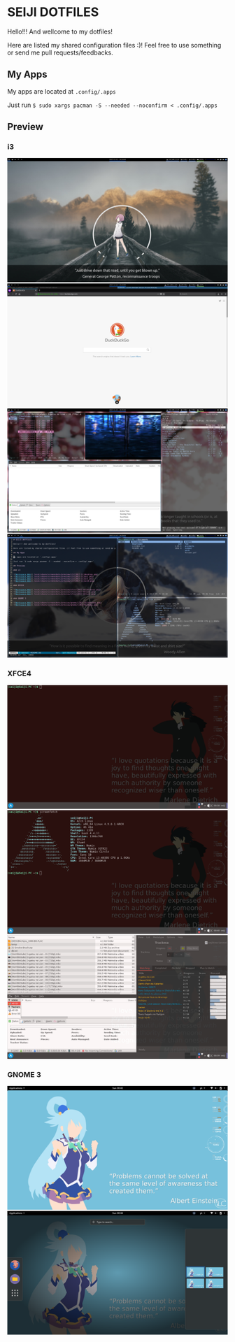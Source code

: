# SEIJI DOTFILES

Hello!!! And wellcome to my dotfiles!

Here are listed my shared configuration files :)! Feel free to use something or send me pull requests/feedbacks.

## My Apps

My apps are located at `.config/.apps`

Just run `$ sudo xargs pacman -S --needed --noconfirm < .config/.apps`

## Preview

### i3

![Workspace Web](.local/share/screenshots/preview/i3/[2017-11]desktop.png)
![Workspace Web](.local/share/screenshots/preview/i3/[2017-11]ws1.png)
![Workspace Web](.local/share/screenshots/preview/i3/[2017-11]ws3.png)
![Workspace Web](.local/share/screenshots/preview/i3/[2017-11]ws10.png)

### XFCE4

![Workspace Web](.local/share/screenshots/preview/xfce/[2017-02]desktop.png)
![Workspace Web](.local/share/screenshots/preview/xfce/[2017-02]ws1.png)
![Workspace Web](.local/share/screenshots/preview/xfce/[2017-02]ws2.png)

### GNOME 3

![Workspace Web](.local/share/screenshots/preview/gnome/[2017-02]desktop.png)
![Workspace Web](.local/share/screenshots/preview/gnome/[2017-02]menu.png)
